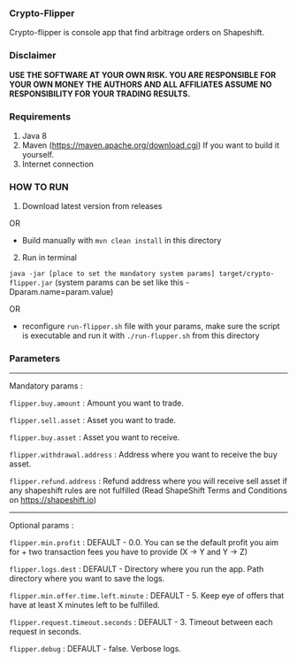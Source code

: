 ### Crypto-Flipper

Crypto-flipper is console app that find arbitrage orders on Shapeshift.

### Disclaimer

__USE THE SOFTWARE AT YOUR OWN RISK. YOU ARE RESPONSIBLE FOR YOUR OWN MONEY__
__THE AUTHORS AND ALL AFFILIATES ASSUME NO RESPONSIBILITY FOR YOUR TRADING RESULTS.__


### Requirements

1) Java 8
2) Maven (https://maven.apache.org/download.cgi) If you want to build it yourself.
3) Internet connection

### HOW TO RUN

1) Download latest version from releases

OR

* Build manually with `mvn clean install` in this directory

2) Run in terminal 

`java -jar [place to set the mandatory system params] target/crypto-flipper.jar` (system params can be set like this -Dparam.name=param.value)

OR 

* reconfigure `run-flipper.sh` file with  your params, make sure the script is executable and run it with `./run-flupper.sh` from this directory

### Parameters

***
Mandatory params :

`flipper.buy.amount` : Amount you want to trade.

`flipper.sell.asset` : Asset you want to trade.

`flipper.buy.asset` : Asset you want to receive.

`flipper.withdrawal.address` : Address where you want to receive the buy asset.

`flipper.refund.address` : Refund address where you will receive sell asset if any shapeshift rules are not fulfilled (Read ShapeShift Terms and Conditions on https://shapeshift.io)

***
Optional params :
 
`flipper.min.profit` : DEFAULT - 0.0. You can se the default profit you aim for + two transaction fees you have to provide (X -> Y and Y -> Z)

`flipper.logs.dest` : DEFAULT - Directory where you run the app. Path directory where you want to save the logs.

`flipper.min.offer.time.left.minute` : DEFAULT - 5. Keep eye of offers that have at least X minutes left to be fulfilled.

`flipper.request.timeout.seconds` : DEFAULT - 3. Timeout between each request in seconds.

`flipper.debug` : DEFAULT - false. Verbose logs.

